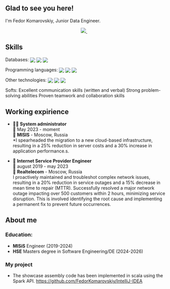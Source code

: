 ## Glad to see you here!  

I'm Fedor Komarovskiy, Junior Data Engineer.  

<p align='center'>
  <a href="https://t.me/ansvero">
    <img src="https://img.shields.io/badge/Telegram-2CA5E0?style=for-the-badge&logo=telegram&logoColor=white" />        
  </a>&nbsp;&nbsp;
</p>

## Skills

Databases: 
<img align="center" src="https://img.shields.io/badge/PostgreSQL-316192?style=for-the-badge&logo=postgresql&logoColor=white" />
<img align="center" src="https://img.shields.io/badge/Oracle-F80000?style=for-the-badge&logo=Oracle&logoColor=white" />
<img align="center" src="https://img.shields.io/badge/MySQL-005C84?style=for-the-badge&logo=mysql&logoColor=white" />

Programming languages: 
<img align="center" src="https://img.shields.io/badge/Python-FFD43B?style=for-the-badge&logo=python&logoColor=blue" />
<img align="center" src="https://img.shields.io/badge/Scala-DC322F?style=for-the-badge&logo=scala&logoColor=white" />
<img align="center" src="https://img.shields.io/badge/Apache_Spark-FFFFFF?style=for-the-badge&logo=apachespark&logoColor=#E35A16" />

Other technologies: 
<img align="center" src="https://img.shields.io/badge/Docker-2CA5E0?style=for-the-badge&logo=docker&logoColor=white" />
<img align="center" src="https://img.shields.io/badge/Apache_Kafka-231F20?style=for-the-badge&logo=apache-kafka&logoColor=white" />
<img align="center" src="https://img.shields.io/badge/Airflow-017CEE?style=for-the-badge&logo=Apache%20Airflow&logoColor=white" />

Softs: 
Excellent communication skills (written and verbal)
Strong problem-solving abilities
Proven teamwork and collaboration skills 

## Working expirience

- 👨‍💻 **System administrator**\
📆 May 2023 - moment\
📍 **MISIS** - Moscow, Russia\
*I spearheaded the migration to a new cloud-based infrastructure, resulting in a 25% reduction in server costs and a 30% increase in application performance.s.

- 📶 **Internet Service Provider Engineer**\
📆 august 2019 - may 2023\
📍 **Realtelecom** - Moscow, Russia\
I proactively maintained and troubleshot complex network issues, resulting in a 20% reduction in service outages and a 15% decrease in mean time to repair (MTTR). Successfully resolved a major network outage impacting over 500 customers within 2 hours, minimizing service disruption. This is involved identifying the root cause and implementing a permanent fix to prevent future occurrences.

## About me

### Education:

 - **MISiS** Engineer (2019-2024)
 - **HSE** Masters degree in Software Engineering/DE (2024-2026)

### My project 

- The showcase assembly code has been implemented in scala using the Spark API. https://github.com/FedorKomarovskiy/IntelliJ-IDEA 


